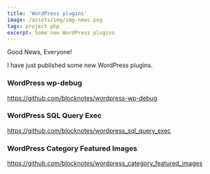 ```yaml
---
title: 'WordPress plugins'
image: /assets/img/img-news.png
tags: project php
excerpt: Some new WordPress plugins
---
```


Good News, Everyone!

I have just published some new WordPress plugins.

### WordPress wp-debug

<https://github.com/blocknotes/wordpress-wp-debug>

### WordPress SQL Query Exec

<https://github.com/blocknotes/wordpress_sql_query_exec>

### WordPress Category Featured Images

<https://github.com/blocknotes/wordpress_category_featured_images>
